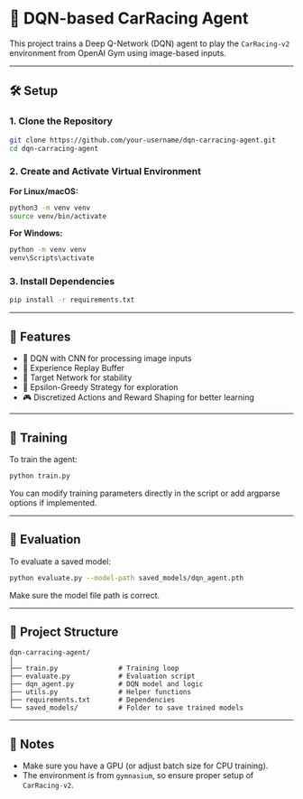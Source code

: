 # 🚗 DQN-based CarRacing Agent

This project trains a Deep Q-Network (DQN) agent to play the `CarRacing-v2` environment from OpenAI Gym using image-based inputs.

---

## 🛠️ Setup

### 1. Clone the Repository

```bash
git clone https://github.com/your-username/dqn-carracing-agent.git
cd dqn-carracing-agent
```

### 2. Create and Activate Virtual Environment

**For Linux/macOS:**

```bash
python3 -m venv venv
source venv/bin/activate
```

**For Windows:**

```bash
python -m venv venv
venv\Scripts\activate
```

### 3. Install Dependencies

```bash
pip install -r requirements.txt
```

---

## 🧠 Features

* 🧠 DQN with CNN for processing image inputs
* 💾 Experience Replay Buffer
* 🎯 Target Network for stability
* 🎲 Epsilon-Greedy Strategy for exploration
* 🎮 Discretized Actions and Reward Shaping for better learning

---

## 🚀 Training

To train the agent:

```bash
python train.py
```

You can modify training parameters directly in the script or add argparse options if implemented.

---

## 🎥 Evaluation

To evaluate a saved model:

```bash
python evaluate.py --model-path saved_models/dqn_agent.pth
```

Make sure the model file path is correct.

---

## 📁 Project Structure

```
dqn-carracing-agent/
│
├── train.py               # Training loop
├── evaluate.py            # Evaluation script
├── dqn_agent.py           # DQN model and logic
├── utils.py               # Helper functions
├── requirements.txt       # Dependencies
└── saved_models/          # Folder to save trained models
```

---

## 📌 Notes

* Make sure you have a GPU (or adjust batch size for CPU training).
* The environment is from `gymnasium`, so ensure proper setup of `CarRacing-v2`.
